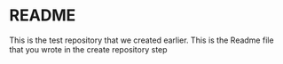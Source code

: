 # README 

This is the test repository that we created earlier. This is the Readme file that you wrote in the create repository step
